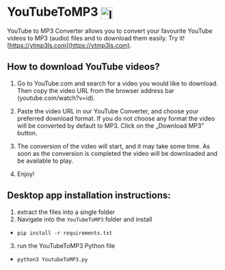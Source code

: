# YouTubeToMP3 <img src="https://raw.githubusercontent.com/lelandsion/youtube-to-mp3/main/flask_app/static/assets/icon.png" alt="Icon" style="width: 1em; height: 1em; vertical-align: middle;">


YouTube to MP3 Converter allows you to convert your favourite YouTube videos to MP3 (audio)  files and to download them easily. Try it! [https://ytmp3ls.com](https://ytmp3ls.com).


## How to download YouTube videos?

1. Go to YouTube.com and search for a video you would like to download. Then copy the video URL from the browser address bar (youtube.com/watch?v=id).

2. Paste the video URL in our YouTube Converter, and choose your preferred download format. If you do not choose any format the video will be converted by default to MP3. Click on the „Download MP3” button.

3. The conversion of the video will start, and it may take some time. As soon as the conversion is completed the video will be downloaded and be available to play.

4. Enjoy!

## Desktop app installation instructions:

1. extract the files into a single folder
2. Navigate into the ```YouTubeToMP3``` folder and install
- ```pip install -r requirements.txt```
3. run the YouTubeToMP3 Python file
- ```python3 YoutubeToMP3.py ```
